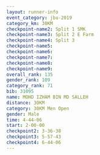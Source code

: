 ```yaml
---
layout: runner-info 
event_category: jbu-2019 
category_km: 30KM 
checkpoint-name2: Split 1 SMK 
checkpoint-name3: Split 2 E Farm 
checkpoint-name4: Split 3 
checkpoint-name5: 
checkpoint-name6: 
checkpoint-name7: 
checkpoint-name8: 
checkpoint-name9: 
overall_rank: 135
gender_rank: 109
category_rank: 71
bib: 31095
name: MOHD IZHAM BIN MD SALLEH
distance: 30KM
category: 30KM Men Open
gender: Male
time: 4-44-06
start: 2-00-00
checkpoint2: 3-36-38
checkpoint3: 5-57-43
checkpoint4: 6-44-06
---
```

